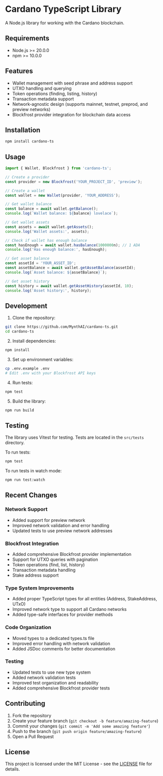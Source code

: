 # Cardano TypeScript Library

A Node.js library for working with the Cardano blockchain.

## Requirements

- Node.js >= 20.0.0
- npm >= 10.0.0

## Features

- Wallet management with seed phrase and address support
- UTXO handling and querying
- Token operations (finding, listing, history)
- Transaction metadata support
- Network-agnostic design (supports mainnet, testnet, preprod, and preview networks)
- Blockfrost provider integration for blockchain data access

## Installation

```bash
npm install cardano-ts
```

## Usage

```typescript
import { Wallet, Blockfrost } from 'cardano-ts';

// Create a provider
const provider = new Blockfrost('YOUR_PROJECT_ID', 'preview');

// Create a wallet
const wallet = new Wallet(provider, 'YOUR_ADDRESS');

// Get wallet balance
const balance = await wallet.getBalance();
console.log(`Wallet balance: ${balance} lovelace`);

// Get wallet assets
const assets = await wallet.getAssets();
console.log('Wallet assets:', assets);

// Check if wallet has enough balance
const hasEnough = await wallet.hasBalance(1000000n); // 1 ADA
console.log('Has enough balance:', hasEnough);

// Get asset balance
const assetId = 'YOUR_ASSET_ID';
const assetBalance = await wallet.getAssetBalance(assetId);
console.log(`Asset balance: ${assetBalance}`);

// Get asset history
const history = await wallet.getAssetHistory(assetId, 10);
console.log('Asset history:', history);
```

## Development

1. Clone the repository:
```bash
git clone https://github.com/MynthAI/cardano-ts.git
cd cardano-ts
```

2. Install dependencies:
```bash
npm install
```

3. Set up environment variables:
```bash
cp .env.example .env
# Edit .env with your Blockfrost API keys
```

4. Run tests:
```bash
npm test
```

5. Build the library:
```bash
npm run build
```

## Testing

The library uses Vitest for testing. Tests are located in the `src/tests` directory.

To run tests:
```bash
npm test
```

To run tests in watch mode:
```bash
npm run test:watch
```

## Recent Changes

### Network Support
- Added support for preview network
- Improved network validation and error handling
- Updated tests to use preview network addresses

### Blockfrost Integration
- Added comprehensive Blockfrost provider implementation
- Support for UTXO queries with pagination
- Token operations (find, list, history)
- Transaction metadata handling
- Stake address support

### Type System Improvements
- Added proper TypeScript types for all entities (Address, StakeAddress, UTxO)
- Improved network type to support all Cardano networks
- Added type-safe interfaces for provider methods

### Code Organization
- Moved types to a dedicated types.ts file
- Improved error handling with network validation
- Added JSDoc comments for better documentation

### Testing
- Updated tests to use new type system
- Added network validation tests
- Improved test organization and readability
- Added comprehensive Blockfrost provider tests

## Contributing

1. Fork the repository
2. Create your feature branch (`git checkout -b feature/amazing-feature`)
3. Commit your changes (`git commit -m 'Add some amazing feature'`)
4. Push to the branch (`git push origin feature/amazing-feature`)
5. Open a Pull Request

## License

This project is licensed under the MIT License - see the [LICENSE](LICENSE) file for details.
